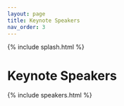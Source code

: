 ```yaml
---
layout: page
title: Keynote Speakers
nav_order: 3
---
```


{% include splash.html %}


# Keynote Speakers

<!-- Clicking a speaker's photo will jump to their talk information below. -->

{% include speakers.html %}

<!-- # Talk Details -->
<!---->
<!-- {% assign speakers = site.speakers %} -->
<!-- {% for speaker in speakers %} -->
<!---->
<!-- ### [{{ speaker.name }}]({{ speaker.website }}) -->
<!---->
<!-- {{ speaker.affiliation }} -->
<!---->
<!-- #### Title: {{ speaker.talk }} -->
<!---->
<!-- #### Time and Location: [Day {{ speaker.day }}, {{ speaker.start }} HKT]({{ site.baseurl }}/program_schedule/), {{ speaker.location }} -->
<!---->
<!-- #### Abstract -->
<!-- {{ speaker.abstract}} -->
<!---->
<!-- #### Bio -->
<!-- {{ speaker.bio}} -->
<!---->
<!-- {% endfor %} -->
